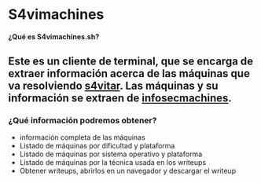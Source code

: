 # S4vimachines

#### ¿Qué es S4vimachines.sh?
Este es un cliente de terminal, que se encarga de extraer información acerca de las máquinas que va resolviendo [s4vitar](https://www.youtube.com/s4vitar). Las máquinas y su información se extraen de [infosecmachines](https://infosecmachines.io/).
---
### ¿Qué información podremos obtener?
- información completa de las máquinas
- Listado de máquinas por dificultad y plataforma
- Listado de máquinas por sistema operativo y plataforma
- Listado de máquinas por la técnica usada en los writeups 
- Obtener writeups, abrirlos en un navegador y descargar el writeup
